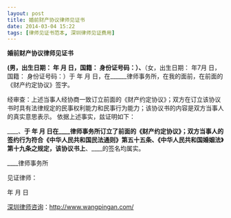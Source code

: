 ```yaml
---
layout: post
title: 婚前财产协议律师见证书
date: 2014-03-04 15:22
tags: [律师见证书范本, 深圳律师见证费用]
---
```

<strong>婚前财产协议律师见证书</strong>

____(男，出生日期： 年 月 日，国籍： 身份证号码：）、____（女，出生日期： 年7月 日，国籍： 身份证号码：）于 年 月 日，在______律师事务所，在我的面前，在前面的《财产约定协议》签字。

经审查：上述当事人经协商一致订立前面的《财产约定协议》；双方在订立该协议书时具有法律规定的民事权利能力和民事行为能力；该协议书的内容是双方当事人的真实意思表示。
依据上述事实，兹证明如下：

____、____于 年 月 日在____律师事务所订立了前面的《财产约定协议》；双方当事人的签约行为符合《中华人民共和国民法通则》第五十五条、《中华人民共和国婚姻法》第十九条之规定，该协议书上____、____的签名均属实。 

____律师事务所

见证律师：

年 月 日


<a href="http://www.wangpingan.com/">深圳律师咨询</a>：<a href="http://www.wangpingan.com/">http://www.wangpingan.com/</a>

